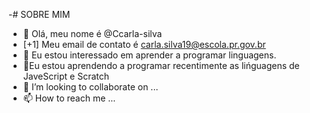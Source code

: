 -# SOBRE MIM
- 👋 Olá, meu nome é @Ccarla-silva
- [+1] Meu email de contato é carla.silva19@escola.pr.gov.br
- 👀 Eu estou interessado em aprender a programar linguagens.
- 🌱Eu estou aprendendo a programar recentimente as lińguagens de JaveScript e Scratch 
- 💞️ I’m looking to collaborate on ...
- 📫 How to reach me ...

<!---
Ccarla-silva/Ccarla-silva is a ✨ special ✨ repository because its `README.md` (this file) appears on your GitHub profile.
You can click the Preview link to take a look at your changes.
--->
